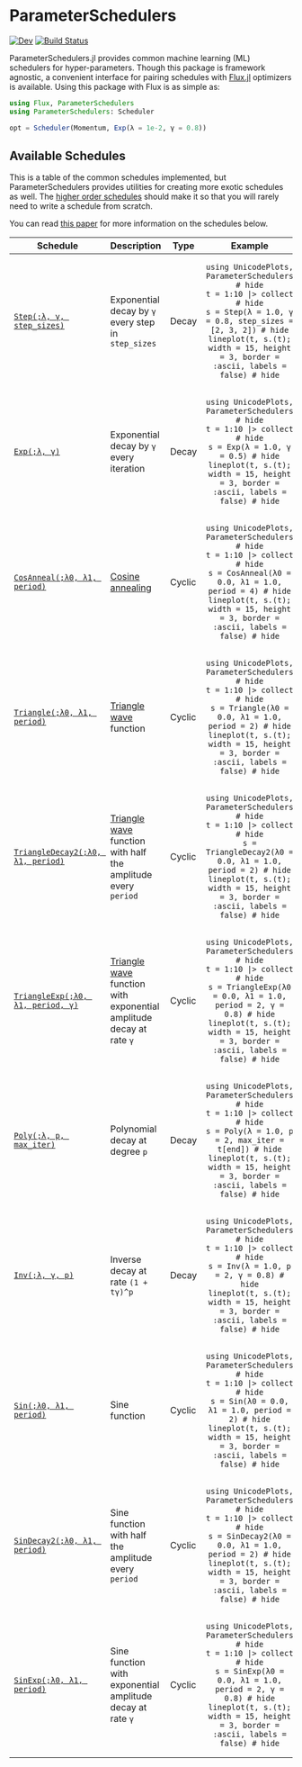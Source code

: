 # ParameterSchedulers

[![Dev](https://img.shields.io/badge/docs-dev-blue.svg)](https://fluxml.github.io/ParameterSchedulers.jl/dev)
[![Build Status](https://github.com/FluxML/ParameterSchedulers.jl/workflows/CI/badge.svg)](https://github.com/FluxML/ParameterSchedulers.jl/actions)

ParameterSchedulers.jl provides common machine learning (ML) schedulers for hyper-parameters. Though this package is framework agnostic, a convenient interface for pairing schedules with [Flux.jl](https://github.com/FluxML/Flux.jl) optimizers is available. Using this package with Flux is as simple as:
```julia
using Flux, ParameterSchedulers
using ParameterSchedulers: Scheduler

opt = Scheduler(Momentum, Exp(λ = 1e-2, γ = 0.8))
```

## Available Schedules

This is a table of the common schedules implemented, but ParameterSchedulers provides utilities for creating more exotic schedules as well. The [higher order schedules](# "Complex schedules") should make it so that you will rarely need to write a schedule from scratch.

You can read [this paper](https://arxiv.org/abs/1908.06477) for more information on the schedules below.

<table>
<thead>
<tr>
    <th>Schedule</th>
    <th>Description</th>
    <th>Type</th>
    <th>Example</th>
</tr>
</thead>

<tbody>
<tr><td>

[`Step(;λ, γ, step_sizes)`](https://fluxml.ai/ParameterSchedulers.jl/api/decay.html#ParameterSchedulers.Step)

</td>
<td>

Exponential decay by `γ` every step in `step_sizes`

</td>
<td> Decay </td>
<td style="text-align:center">

```@example
using UnicodePlots, ParameterSchedulers # hide
t = 1:10 |> collect # hide
s = Step(λ = 1.0, γ = 0.8, step_sizes = [2, 3, 2]) # hide
lineplot(t, s.(t); width = 15, height = 3, border = :ascii, labels = false) # hide
```
</td></tr>

<tr><td>

[`Exp(;λ, γ)`](https://fluxml.ai/ParameterSchedulers.jl/api/decay.html#ParameterSchedulers.Exp)

</td>
<td>

Exponential decay by `γ` every iteration

</td>
<td> Decay </td>
<td style="text-align:center">

```@example
using UnicodePlots, ParameterSchedulers # hide
t = 1:10 |> collect # hide
s = Exp(λ = 1.0, γ = 0.5) # hide
lineplot(t, s.(t); width = 15, height = 3, border = :ascii, labels = false) # hide
```
</td></tr>

<tr><td>

[`CosAnneal(;λ0, λ1, period)`](https://fluxml.ai/ParameterSchedulers.jl/api/cyclic.html#ParameterSchedulers.CosAnneal)

</td>
<td>

[Cosine annealing](https://arxiv.org/abs/1608.03983v5)

</td>
<td> Cyclic </td>
<td style="text-align:center">

```@example
using UnicodePlots, ParameterSchedulers # hide
t = 1:10 |> collect # hide
s = CosAnneal(λ0 = 0.0, λ1 = 1.0, period = 4) # hide
lineplot(t, s.(t); width = 15, height = 3, border = :ascii, labels = false) # hide
```
</td></tr>

<tr><td>

[`Triangle(;λ0, λ1, period)`](https://fluxml.ai/ParameterSchedulers.jl/api/cyclic.html#ParameterSchedulers.Triangle)

</td>
<td>

[Triangle wave](https://en.wikipedia.org/wiki/Triangle_wave) function

</td>
<td> Cyclic </td>
<td style="text-align:center">

```@example
using UnicodePlots, ParameterSchedulers # hide
t = 1:10 |> collect # hide
s = Triangle(λ0 = 0.0, λ1 = 1.0, period = 2) # hide
lineplot(t, s.(t); width = 15, height = 3, border = :ascii, labels = false) # hide
```
</td></tr>

<tr><td>

[`TriangleDecay2(;λ0, λ1, period)`](https://fluxml.ai/ParameterSchedulers.jl/api/cyclic.html#ParameterSchedulers.TriangleDecay2)

</td>
<td>

[Triangle wave](https://en.wikipedia.org/wiki/Triangle_wave) function with half the amplitude every `period`

</td>
<td> Cyclic </td>
<td style="text-align:center">

```@example
using UnicodePlots, ParameterSchedulers # hide
t = 1:10 |> collect # hide
s = TriangleDecay2(λ0 = 0.0, λ1 = 1.0, period = 2) # hide
lineplot(t, s.(t); width = 15, height = 3, border = :ascii, labels = false) # hide
```
</td></tr>

<tr><td>

[`TriangleExp(;λ0, λ1, period, γ)`](https://fluxml.ai/ParameterSchedulers.jl/api/cyclic.html#ParameterSchedulers.TriangleExp)

</td>
<td>

[Triangle wave](https://en.wikipedia.org/wiki/Triangle_wave) function with exponential amplitude decay at rate `γ`

</td>
<td> Cyclic </td>
<td style="text-align:center">

```@example
using UnicodePlots, ParameterSchedulers # hide
t = 1:10 |> collect # hide
s = TriangleExp(λ0 = 0.0, λ1 = 1.0, period = 2, γ = 0.8) # hide
lineplot(t, s.(t); width = 15, height = 3, border = :ascii, labels = false) # hide
```
</td></tr>

<tr><td>

[`Poly(;λ, p, max_iter)`](https://fluxml.ai/ParameterSchedulers.jl/api/decay.html#ParameterSchedulers.Poly)

</td>
<td>

Polynomial decay at degree `p`

</td>
<td> Decay </td>
<td style="text-align:center">

```@example
using UnicodePlots, ParameterSchedulers # hide
t = 1:10 |> collect # hide
s = Poly(λ = 1.0, p = 2, max_iter = t[end]) # hide
lineplot(t, s.(t); width = 15, height = 3, border = :ascii, labels = false) # hide
```
</td></tr>

<tr><td>

[`Inv(;λ, γ, p)`](https://fluxml.ai/ParameterSchedulers.jl/api/decay.html#ParameterSchedulers.Inv)

</td>
<td>

Inverse decay at rate `(1 + tγ)^p`

</td>
<td> Decay </td>
<td style="text-align:center">

```@example
using UnicodePlots, ParameterSchedulers # hide
t = 1:10 |> collect # hide
s = Inv(λ = 1.0, p = 2, γ = 0.8) # hide
lineplot(t, s.(t); width = 15, height = 3, border = :ascii, labels = false) # hide
```
</td></tr>

<tr><td>

[`Sin(;λ0, λ1, period)`](https://fluxml.ai/ParameterSchedulers.jl/api/cyclic.html#ParameterSchedulers.Sin)

</td>
<td>

Sine function

</td>
<td> Cyclic </td>
<td style="text-align:center">

```@example
using UnicodePlots, ParameterSchedulers # hide
t = 1:10 |> collect # hide
s = Sin(λ0 = 0.0, λ1 = 1.0, period = 2) # hide
lineplot(t, s.(t); width = 15, height = 3, border = :ascii, labels = false) # hide
```
</td></tr>

<tr><td>

[`SinDecay2(;λ0, λ1, period)`](https://fluxml.ai/ParameterSchedulers.jl/api/cyclic.html#ParameterSchedulers.SinDecay2)

</td>
<td>

Sine function with half the amplitude every `period`

</td>
<td> Cyclic </td>
<td style="text-align:center">

```@example
using UnicodePlots, ParameterSchedulers # hide
t = 1:10 |> collect # hide
s = SinDecay2(λ0 = 0.0, λ1 = 1.0, period = 2) # hide
lineplot(t, s.(t); width = 15, height = 3, border = :ascii, labels = false) # hide
```
</td></tr>

<tr><td>

[`SinExp(;λ0, λ1, period)`](https://fluxml.ai/ParameterSchedulers.jl/api/cyclic.html#ParameterSchedulers.SinExp)

</td>
<td>

Sine function with exponential amplitude decay at rate `γ`

</td>
<td> Cyclic </td>
<td style="text-align:center">

```@example
using UnicodePlots, ParameterSchedulers # hide
t = 1:10 |> collect # hide
s = SinExp(λ0 = 0.0, λ1 = 1.0, period = 2, γ = 0.8) # hide
lineplot(t, s.(t); width = 15, height = 3, border = :ascii, labels = false) # hide
```
</td></tr>

</tbody>
</table>
